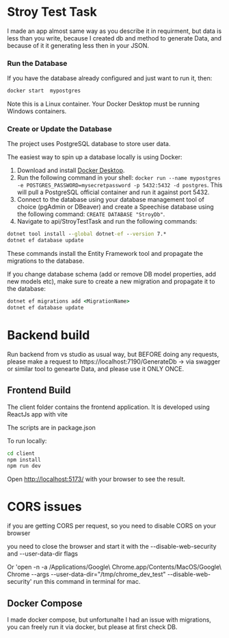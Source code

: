 # Stroy Test Task

I made an app almost same way as you describe it in requirment, but data is less than you write, because I created db and method to generate Data, and because of it it generating less then in your JSON.

### Run the Database

If you have the database already configured and just want to run it, then:

```cmd
docker start  mypostgres
```

Note this is a Linux container. Your Docker Desktop must be running Windows containers.


### Create or Update the Database

The project uses PostgreSQL database to store user data.

The easiest way to spin up a database locally is using Docker:

1. Download and install [Docker Desktop](https://www.docker.com/products/docker-desktop/).
2. Run the following command in your shell: `docker run --name mypostgres -e POSTGRES_PASSWORD=mysecretpassword -p 5432:5432 -d postgres`. This will pull a PostgreSQL official container and run it against port 5432.
3. Connect to the database using your database management tool of choice (pgAdmin or DBeaver) and create a Speechise database using the following command: `CREATE DATABASE "StroyDb"`.
4. Navigate to api/StroyTestTask and run the following commands:

```cmd
dotnet tool install --global dotnet-ef --version 7.*
dotnet ef database update
```

These commands install the Entity Framework tool and propagate the migrations to the database.

If you change database schema (add or remove DB model properties, add new models etc), make sure to create a new migration and propagate it to the database:

```cmd
dotnet ef migrations add <MigrationName>
dotnet ef database update
```

# Backend build
Run backend from vs studio as usual way, but BEFORE doing any requests, please make a request to 
https://localhost:7190/GenerateDb  -> via swagger or similar tool to genearte Data, and please use it ONLY ONCE.

## Frontend Build

The client folder contains the frontend application.
It is developed using ReactJs app with vite

The scripts are in package.json 

To run locally:

```cmd
cd client
npm install
npm run dev
```

Open [http://localhost:5173/](http://localhost:5173/) with your browser to see the result.


# CORS issues
if you are getting CORS per request, so you need to disable CORS on your browser

you need to close the browser and start it with the --disable-web-security and --user-data-dir flags

Or 'open -n -a /Applications/Google\ Chrome.app/Contents/MacOS/Google\ Chrome --args --user-data-dir="/tmp/chrome_dev_test" --disable-web-security' run this command in terminal for mac.



## Docker Compose
I made docker compose, but unfortunalte I had an issue with migrations, you can freely run it via docker, but please at first check DB.

